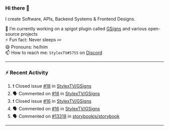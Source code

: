 ### Hi there 👋

I create Software, APIs, Backend Systems & Frontend Designs.

🔭 I’m currently working on a spigot plugin called [GSigns](https://github.com/StylexTV/GSigns/) and various open-source projects  
⚡ Fun fact: Never sleeps 💤  
😄 Pronouns: he/him  
📫 How to reach me: `StylexTV#5755` on [Discord](https://discord.com/)

---

### :zap: Recent Activity

<!--START_SECTION:activity-->
1. ❗️ Closed issue [#18](https://github.com/StylexTV/GSigns/issues/18) in [StylexTV/GSigns](https://github.com/StylexTV/GSigns)
2. 🗣 Commented on [#18](https://github.com/StylexTV/GSigns/issues/18) in [StylexTV/GSigns](https://github.com/StylexTV/GSigns)
3. ❗️ Closed issue [#16](https://github.com/StylexTV/GSigns/issues/16) in [StylexTV/GSigns](https://github.com/StylexTV/GSigns)
4. 🗣 Commented on [#16](https://github.com/StylexTV/GSigns/issues/16) in [StylexTV/GSigns](https://github.com/StylexTV/GSigns)
5. 🗣 Commented on [#13318](https://github.com/storybookjs/storybook/issues/13318) in [storybookjs/storybook](https://github.com/storybookjs/storybook)
<!--END_SECTION:activity-->

---

